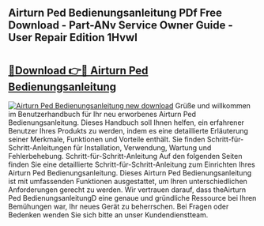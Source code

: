 ## Airturn Ped Bedienungsanleitung PDf Free Download - Part-ANv Service Owner Guide - User Repair Edition 1Hvwl

# <h2><a href="http://df4dkt.blite.top/?on=Airturn+Ped+Bedienungsanleitung">🔗Download 👉🔴 Airturn Ped Bedienungsanleitung</a></h2>

[![Airturn Ped Bedienungsanleitung new download](https://i.imgur.com/lujVjoI.png)](http://df4dkt.blite.top/?on=Airturn+Ped+Bedienungsanleitung)
Grüße und willkommen im Benutzerhandbuch für Ihr neu erworbenes Airturn Ped Bedienungsanleitung. Dieses Handbuch soll Ihnen helfen, ein erfahrener Benutzer Ihres Produkts zu werden, indem es eine detaillierte Erläuterung seiner Merkmale, Funktionen und Vorteile enthält. Sie finden Schritt-für-Schritt-Anleitungen für Installation, Verwendung, Wartung und Fehlerbehebung. Schritt-für-Schritt-Anleitung Auf den folgenden Seiten finden Sie eine detaillierte Schritt-für-Schritt-Anleitung zum Einrichten Ihres Airturn Ped Bedienungsanleitung. Dieses Airturn Ped Bedienungsanleitung ist mit umfassenden Funktionen ausgestattet, um Ihren unterschiedlichen Anforderungen gerecht zu werden. Wir vertrauen darauf, dass theAirturn Ped BedienungsanleitungD eine genaue und gründliche Ressource bei Ihren Bemühungen war, Ihr neues Gerät zu beherrschen. Bei Fragen oder Bedenken wenden Sie sich bitte an unser Kundendienstteam.
